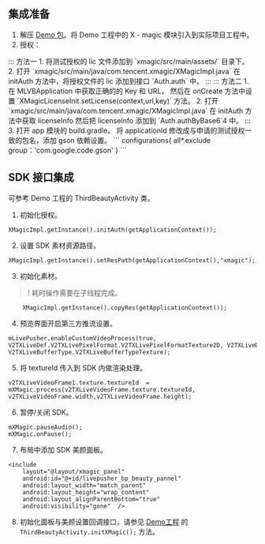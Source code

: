 ## 集成准备[](id:ready)
1. 解压 [Demo 包](待定)。将 Demo ⼯程中的 X - magic 模块引⼊到实际项⽬⼯程中。
2. 授权：
<dx-tabs>
::: 方法一
1. 将测试授权的 lic ⽂件添加到 `xmagic/src/main/assets/` ⽬录下。
2. 打开 `xmagic/src/main/java/com.tencent.xmagic/XMagicImpl.java`  在 initAuth 方法中，将授权⽂件的 lic 添加到接⼝ `Auth.auth` 中。
:::
::: 方法二
1. 在 MLVBApplication 中获取正确的的 Key 和 URL， 然后在 onCreate 方法中设置  `XMagicLicenseInit.setLicense(context,url,key)` 方法。
2. 打开 `xmagic/src/main/java/com.tencent.xmagic/XMagicImpl.java` 在 initAuth 方法中获取 licenseInfo 然后把 licenseInfo 添加到 `Auth.authByBase6`4 中。
:::
</dx-tabs>
3. 打开 app 模块的 build.gradle。
将 applicationId 修改成与申请的测试授权⼀致的包名，添加 gson 依赖设置。
```
configurations{
	all*.exclude group：'com.google.code.gson'
}
```

## SDK 接口集成[](id:step)

可参考 Demo ⼯程的 ThirdBeautyActivity 类。

1. 初始化授权。
```
XMagicImpl.getInstance().initAuth(getApplicationContext());
```
2. 设置 SDK 素材资源路径。
```
XMagicImpl.getInstance().setResPath(getApplicationContext(),"xmagic");
```
3. 初始化素材。
>! 耗时操作需要在⼦线程完成。
>
```
	XMagicImpl.getInstance().copyRes(getApplicationContext());
```
4. 预览界面开启第三方推流设置。
```
mLivePusher.enableCustomVideoProcess(true,
V2TXLiveDef.V2TXLivePixelFormat.V2TXLivePixelFormatTexture2D, V2TXLiveDef.
V2TXLiveBufferType.V2TXLiveBufferTypeTexture);
```
5. 将 textureId 传入到 SDK 内做渲染处理。
```
v2TXLiveVideoFrame1.texture.textureId  = 
mXMagic.process(v2TXLiveVideoFrame.texture.textureId,
v2TXLiveVideoFrame.width,v2TXLiveVideoFrame.height);
```
6. 暂停/关闭 SDK。
```
mXMagic.pauseAudio();
mXMagic.onPause();
```
7. 布局中添加 SDK 美颜面板。
```	
<include
	layout="@layout/xmagic_panel"
	android:id="@+id/livepusher_bp_beauty_pannel"
	android:layout_width="match_parent"
	android:layout_height="wrap_content"
	android:layout_alignParentBottom="true"
	android:visibility="gone"  />
```
8. 初始化面板与美颜设置回调接口，请参见 [Demo⼯程]() 的 `ThirdBeautyActivity.initXMagic();` ⽅法。





